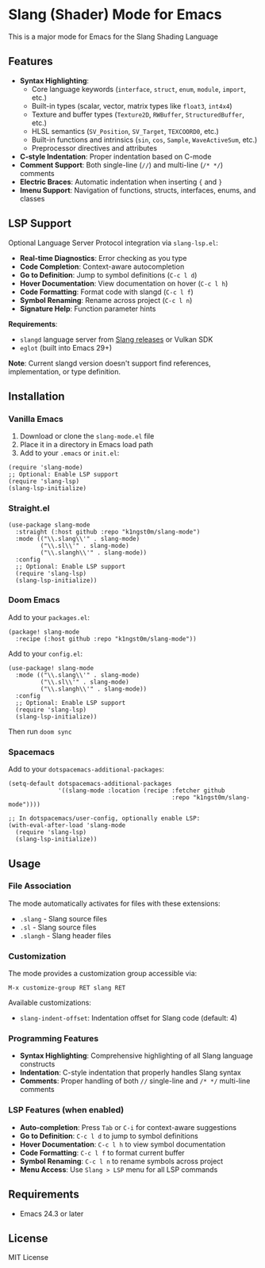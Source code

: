 # Slang (Shader) Mode for Emacs

This is a major mode for Emacs for the Slang Shading Language

## Features

- **Syntax Highlighting**:
  - Core language keywords (`interface`, `struct`, `enum`, `module`, `import`, etc.)
  - Built-in types (scalar, vector, matrix types like `float3`, `int4x4`)
  - Texture and buffer types (`Texture2D`, `RWBuffer`, `StructuredBuffer`, etc.)
  - HLSL semantics (`SV_Position`, `SV_Target`, `TEXCOORD0`, etc.)
  - Built-in functions and intrinsics (`sin`, `cos`, `Sample`, `WaveActiveSum`, etc.)
  - Preprocessor directives and attributes
- **C-style Indentation**: Proper indentation based on C-mode
- **Comment Support**: Both single-line (`//`) and multi-line (`/* */`) comments
- **Electric Braces**: Automatic indentation when inserting `{` and `}`
- **Imenu Support**: Navigation of functions, structs, interfaces, enums, and classes

## LSP Support

Optional Language Server Protocol integration via `slang-lsp.el`:

- **Real-time Diagnostics**: Error checking as you type
- **Code Completion**: Context-aware autocompletion 
- **Go to Definition**: Jump to symbol definitions (`C-c l d`)
- **Hover Documentation**: View documentation on hover (`C-c l h`)
- **Code Formatting**: Format code with slangd (`C-c l f`)
- **Symbol Renaming**: Rename across project (`C-c l n`)
- **Signature Help**: Function parameter hints

**Requirements**: 
- `slangd` language server from [Slang releases](https://github.com/shader-slang/slang/releases) or Vulkan SDK
- `eglot` (built into Emacs 29+)

**Note**: Current slangd version doesn't support find references, implementation, or type definition.

## Installation

### Vanilla Emacs

1. Download or clone the `slang-mode.el` file
2. Place it in a directory in Emacs load path
3. Add to your `.emacs` or `init.el`:

```elisp
(require 'slang-mode)
;; Optional: Enable LSP support
(require 'slang-lsp)
(slang-lsp-initialize)
```

### Straight.el

```elisp
(use-package slang-mode
  :straight (:host github :repo "k1ngst0m/slang-mode")
  :mode (("\\.slang\\'" . slang-mode)
         ("\\.sl\\'" . slang-mode)
         ("\\.slangh\\'" . slang-mode))
  :config
  ;; Optional: Enable LSP support
  (require 'slang-lsp)
  (slang-lsp-initialize))
```

### Doom Emacs

Add to your `packages.el`:
```elisp
(package! slang-mode
  :recipe (:host github :repo "k1ngst0m/slang-mode"))
```

Add to your `config.el`:
```elisp
(use-package! slang-mode
  :mode (("\\.slang\\'" . slang-mode)
         ("\\.sl\\'" . slang-mode)
         ("\\.slangh\\'" . slang-mode))
  :config
  ;; Optional: Enable LSP support
  (require 'slang-lsp)
  (slang-lsp-initialize))
```

Then run `doom sync`

### Spacemacs

Add to your `dotspacemacs-additional-packages`:

```elisp
(setq-default dotspacemacs-additional-packages
              '((slang-mode :location (recipe :fetcher github
                                              :repo "k1ngst0m/slang-mode"))))

;; In dotspacemacs/user-config, optionally enable LSP:
(with-eval-after-load 'slang-mode
  (require 'slang-lsp)
  (slang-lsp-initialize))
```

## Usage

### File Association

The mode automatically activates for files with these extensions:
- `.slang` - Slang source files
- `.sl` - Slang source files  
- `.slangh` - Slang header files

### Customization

The mode provides a customization group accessible via:
```elisp
M-x customize-group RET slang RET
```

Available customizations:
- `slang-indent-offset`: Indentation offset for Slang code (default: 4)

### Programming Features

- **Syntax Highlighting**: Comprehensive highlighting of all Slang language constructs
- **Indentation**: C-style indentation that properly handles Slang syntax
- **Comments**: Proper handling of both `//` single-line and `/* */` multi-line comments

### LSP Features (when enabled)

- **Auto-completion**: Press `Tab` or `C-i` for context-aware suggestions
- **Go to Definition**: `C-c l d` to jump to symbol definitions
- **Hover Documentation**: `C-c l h` to view symbol documentation
- **Code Formatting**: `C-c l f` to format current buffer
- **Symbol Renaming**: `C-c l n` to rename symbols across project
- **Menu Access**: Use `Slang > LSP` menu for all LSP commands

## Requirements

- Emacs 24.3 or later

## License

MIT License 
